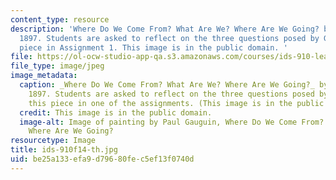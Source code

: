 ```yaml
---
content_type: resource
description: 'Where Do We Come From? What Are We? Where Are We Going? by Paul Gauguin,
  1897. Students are asked to reflect on the three questions posed by Gauguin in this
  piece in Assignment 1. This image is in the public domain. '
file: https://ol-ocw-studio-app-qa.s3.amazonaws.com/courses/ids-910-leadership-development-fall-2014/be25a133efa9d79680fec5ef13f0740d_ids-910f14-th.jpg
file_type: image/jpeg
image_metadata:
  caption: _Where Do We Come From? What Are We? Where Are We Going?_ by Paul Gauguin,
    1897. Students are asked to reflect on the three questions posed by Gauguin in
    this piece in one of the assignments. (This image is in the public domain.)
  credit: This image is in the public domain.
  image-alt: Image of painting by Paul Gauguin, Where Do We Come From? What Are We?
    Where Are We Going?
resourcetype: Image
title: ids-910f14-th.jpg
uid: be25a133-efa9-d796-80fe-c5ef13f0740d
---
```

